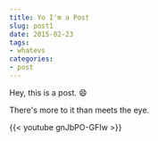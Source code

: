 ```yaml
---
title: Yo I'm a Post
slug: post1
date: 2015-02-23
tags:
- whatevs
categories:
- post
---
```


Hey, this is a post. :smile:

There's more to it than meets the eye.

{{< youtube gnJbPO-GFIw >}}
